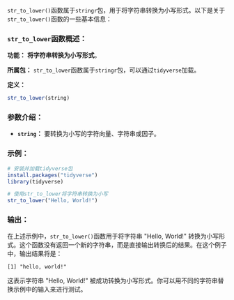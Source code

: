 `str_to_lower()`函数属于`stringr`包，用于将字符串转换为小写形式。以下是关于`str_to_lower()`函数的一些基本信息：

### `str_to_lower`函数概述：

**功能：** **将字符串转换为小写形式**。

**所属包：** `str_to_lower`函数属于`stringr`包，可以通过`tidyverse`加载。

**定义：**
```R
str_to_lower(string)
```

### 参数介绍：

- **`string`：** 要转换为小写的字符向量、字符串或因子。

### 示例：

```R
# 安装并加载tidyverse包
install.packages("tidyverse")
library(tidyverse)

# 使用str_to_lower将字符串转换为小写
str_to_lower("Hello, World!")
```

### 输出：

在上述示例中，`str_to_lower()`函数用于将字符串 "Hello, World!" 转换为小写形式。这个函数没有返回一个新的字符串，而是直接输出转换后的结果。在这个例子中，输出结果将是：

```
[1] "hello, world!"
```

这表示字符串 "Hello, World!" 被成功转换为小写形式。你可以用不同的字符串替换示例中的输入来进行测试。